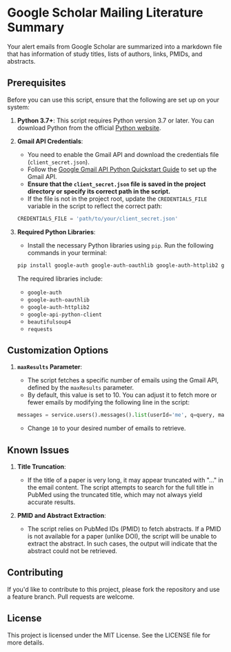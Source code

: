 # Google Scholar Mailing Literature Summary

Your alert emails from Google Scholar are summarized into a markdown file that has information of study titles, lists of authors, links, PMIDs, and abstracts.

## Prerequisites

Before you can use this script, ensure that the following are set up on your system:

1. **Python 3.7+**: This script requires Python version 3.7 or later. You can download Python from the official [Python website](https://www.python.org/downloads/).

2. **Gmail API Credentials**:
    - You need to enable the Gmail API and download the credentials file (`client_secret.json`).
    - Follow the [Google Gmail API Python Quickstart Guide](https://developers.google.com/gmail/api/quickstart/python) to set up the Gmail API.
    - **Ensure that the `client_secret.json` file is saved in the project directory or specify its correct path in the script.**
    - If the file is not in the project root, update the `CREDENTIALS_FILE` variable in the script to reflect the correct path:

    ```python
    CREDENTIALS_FILE = 'path/to/your/client_secret.json'
    ```

3. **Required Python Libraries**:
    - Install the necessary Python libraries using `pip`. Run the following commands in your terminal:

    ```bash
    pip install google-auth google-auth-oauthlib google-auth-httplib2 google-api-python-client beautifulsoup4 requests
    ```

    The required libraries include:
    - `google-auth`
    - `google-auth-oauthlib`
    - `google-auth-httplib2`
    - `google-api-python-client`
    - `beautifulsoup4`
    - `requests`

## Customization Options

1. **`maxResults` Parameter**:
   - The script fetches a specific number of emails using the Gmail API, defined by the `maxResults` parameter.
   - By default, this value is set to 10. You can adjust it to fetch more or fewer emails by modifying the following line in the script:

    ```python
    messages = service.users().messages().list(userId='me', q=query, maxResults=10).execute().get('messages', [])
    ```

    - Change `10` to your desired number of emails to retrieve.

## Known Issues

1. **Title Truncation**:
   - If the title of a paper is very long, it may appear truncated with "..." in the email content. The script attempts to search for the full title in PubMed using the truncated title, which may not always yield accurate results.

2. **PMID and Abstract Extraction**:
   - The script relies on PubMed IDs (PMID) to fetch abstracts. If a PMID is not available for a paper (unlike DOI), the script will be unable to extract the abstract. In such cases, the output will indicate that the abstract could not be retrieved.

## Contributing

If you'd like to contribute to this project, please fork the repository and use a feature branch. Pull requests are welcome.

## License

This project is licensed under the MIT License. See the LICENSE file for more details.
